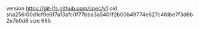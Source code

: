 version https://git-lfs.github.com/spec/v1
oid sha256:00d1cf9e6f7a13afc0f77bba3a5401f2b00b49774e627c4fdbe7f3d6b2e7b0d8
size 685
